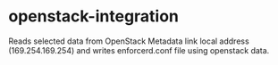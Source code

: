 # openstack-integration
Reads selected data from OpenStack Metadata link local address (169.254.169.254) and writes enforcerd.conf file using openstack data.

